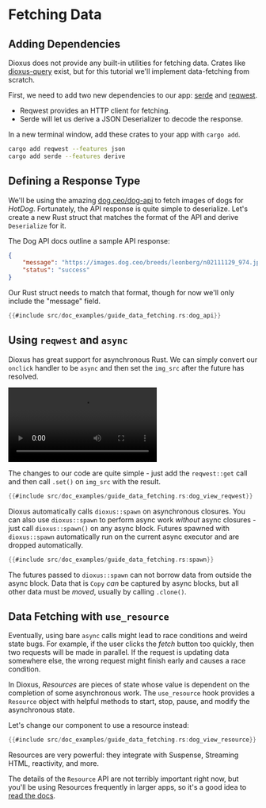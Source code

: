 # Fetching Data

## Adding Dependencies

Dioxus does not provide any built-in utilities for fetching data. Crates like [dioxus-query](https://github.com/marc2332/dioxus-query) exist, but for this tutorial we'll implement data-fetching from scratch.

First, we need to add two new dependencies to our app: [serde](https://crates.io/crates/serde) and [reqwest](https://crates.io/crates/reqwest).

- Reqwest provides an HTTP client for fetching.
- Serde will let us derive a JSON Deserializer to decode the response.

In a new terminal window, add these crates to your app with `cargo add`.

```bash
cargo add reqwest --features json
cargo add serde --features derive
```

## Defining a Response Type

We'll be using the amazing [dog.ceo/dog-api](https://dog.ceo/dog-api/) to fetch images of dogs for *HotDog*. Fortunately, the API response is quite simple to deserialize. Let's create a new Rust struct that matches the format of the API and derive `Deserialize` for it.

The Dog API docs outline a sample API response:
```json
{
    "message": "https://images.dog.ceo/breeds/leonberg/n02111129_974.jpg",
    "status": "success"
}
```

Our Rust struct needs to match that format, though for now we'll only include the "message" field.
```rust
{{#include src/doc_examples/guide_data_fetching.rs:dog_api}}
```

## Using `reqwest` and `async`

Dioxus has great support for asynchronous Rust. We can simply convert our `onclick` handler to be `async` and then set the `img_src` after the future has resolved.

![Dog Fetching](/assets/06_docs/fetch-dog.mp4)

The changes to our code are quite simple - just add the `reqwest::get` call and then call `.set()` on `img_src` with the result.

```rust
{{#include src/doc_examples/guide_data_fetching.rs:dog_view_reqwest}}
```

Dioxus automatically calls `dioxus::spawn` on asynchronous closures. You can also use `dioxus::spawn` to perform async work *without* async closures - just call `dioxus::spawn()` on any async block. Futures spawned with `dioxus::spawn` automatically run on the current async executor and are dropped automatically.

```rust
{{#include src/doc_examples/guide_data_fetching.rs:spawn}}
```

The futures passed to `dioxus::spawn` can not borrow data from outside the async block. Data that is `Copy` *can* be captured by async blocks, but all other data must be *moved*, usually by calling `.clone()`.

## Data Fetching with `use_resource`

Eventually, using bare `async` calls might lead to race conditions and weird state bugs. For example, if the user clicks the *fetch* button too quickly, then two requests will be made in parallel. If the request is updating data somewhere else, the wrong request might finish early and causes a race condition.

In Dioxus, *Resources* are pieces of state whose value is dependent on the completion of some asynchronous work. The `use_resource` hook provides a `Resource` object with helpful methods to start, stop, pause, and modify the asynchronous state.

Let's change our component to use a resource instead:

```rust
{{#include src/doc_examples/guide_data_fetching.rs:dog_view_resource}}
```

Resources are very powerful: they integrate with Suspense, Streaming HTML, reactivity, and more.

The details of the `Resource` API are not terribly important right now, but you'll be using Resources frequently in larger apps, so it's a good idea to [read the docs](https://docs.rs/dioxus-hooks/latest/dioxus_hooks/fn.use_resource.html).
